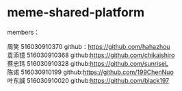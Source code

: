 # meme-shared-platform
members：


周笑  516030910370 github：https://github.com/hahazhou  
袁添镱 516030910368 github:https://github.com/chikaishiro  
蔡忠玮 516030910328  github:https://github.com/sunriseL  
陈诺  516030910199  github:https://github.com/199ChenNuo  
叶东諴  516030910020  github:https://github.com/black197  
